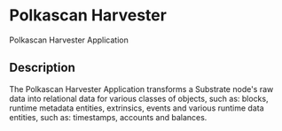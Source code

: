 # Polkascan Harvester
Polkascan Harvester Application

## Description
The Polkascan Harvester Application transforms a Substrate node's raw data into relational data for various classes of objects, such as: blocks, runtime metadata entities, extrinsics, events and various runtime data entities, such as: timestamps, accounts and balances.
